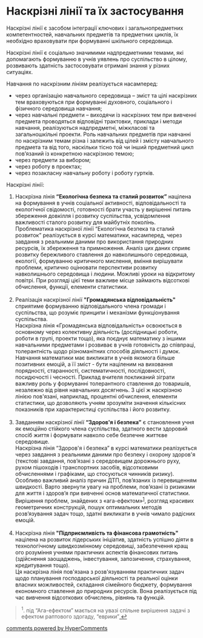 <div id="hypercomments_widget" class="js-hypercomments-widget invisible"></div>

Наскрізні лінії та їх застосування
=============================================

Наскрізні лінії є засобом інтеграції ключових і загальнопредметних компетентностей, навчальних предметів та предметних циклів, їх необхідно враховувати при формуванні шкільного середовища.

Наскрізні лінії є соціально значимими надпредметними темами, які допомагають формуванню в учнів уявлень про суспільство в цілому, розвивають здатність застосовувати отримані знання у різних ситуаціях.

Навчання по наскрізним лініям реалізується насамперед:
<ul>
	<li>через організацію навчального середовища – зміст та цілі наскрізних тем враховуються при формуванні духовного, соціального і фізичного середовища навчання;</li>
	<li>через навчальні предмети – виходячи із наскрізних тем при вивченні предмета проводяться відповідні трактовки, приклади і методи навчання, реалізуються надпредметні, міжкласові та загальношкільні проекти. Роль навчальних предметів при навчанні по наскрізним темам різна і залежить від цілей і змісту навчального предмета та від того, наскільки тісно той чи інший предметний цикл пов’язаний із конкретною наскрізною темою;</li>
	<li>через предмети за вибором;</li>
	<li>через роботу в проектах;</li>
	<li>через позакласну навчальну роботу і роботу гуртків.</li>
</ul>
Наскрізні лінії:
<ol>
	<li>Наскрізна лінія  <b>“Екологічна безпека та сталий розвиток”</b> націлена на формування в учнів соціальної активності, відповідальності та екологічної свідомості, готовності брати участь у вирішенні питань збереження довкілля і розвитку суспільства, усвідомлення важливості сталого розвитку для майбутніх поколінь. <br>
	Проблематика наскрізної лінії “Екологічна безпека та сталий розвиток” реалізується в курсі математики, насамперед, через завдання з реальними даними про використання природних ресурсів, їх збереження та примноження. Аналіз цих даних сприяє розвитку бережливого ставлення до навколишнього середовища, екології, формуванню критичного мислення, вміння вирішувати проблеми, критично оцінювати перспективи розвитку навколишнього середовища і людини. Можливі уроки на відкритому повітрі. При розгляді цієї теми важливе місце займають відсоткові обчислення, функції, елементи статистики. <br>
	<br>
	</li>
	<li>Реалізація наскрізної лінії <b>"Громадянська відповідальність"</b> сприятиме формуванню відповідального члена громади і суспільства, що розуміє принципи і механізми функціонування суспільства. <br>
	Наскрізна лінія «Громадянська відповідальність» освоюється в основному через колективну діяльність (дослідницькі роботи, роботи в групі, проекти тощо), яка поєднує математику з іншими навчальними предметами і розвиває в учнів готовність до співпраці, толерантність щодо різноманітних способів діяльності і думок. <br>
	Навчання математики має викликати в учнів якомога більше позитивних емоцій, а її зміст - бути націленим на виховання порядності, старанності, систематичності, послідовності, посидючості і чесності. Приклад вчителя покликаний зіграти важливу роль у формуванні толерантного ставлення до товаришів, незалежно від рівня навчальних досягнень. З цієї ж наскрізною лінією пов'язані, наприклад, процентні обчислення, елементи статистики, що дозволяють учням зрозуміти значення кількісних показників при характеристиці суспільства і його розвитку. <br>
	<br>
	</li>
	<li>Завданням наскрізної лінії <b>“Здоров'я і безпека”</b> є становлення учня як емоційно стійкого члена суспільства, здатного вести здоровий спосіб життя і формувати навколо себе безпечне життєве середовище. <br> 
	Наскрізна лінія “Здоров'я і безпека” в курсі математики реалізується через завдання з реальними даними про безпеку і охорону здоров'я (текстові завдання, пов’язані з середовищем дорожнього руху, рухом пішоходів і транспортних засобів, відсотковими обчисленнями і графіками, що стосуються чинників ризику). Особливо важливий аналіз причин ДТП, пов’язаних із перевищенням швидкості. Варто звернути увагу на проблеми, пов’язані із ризиками для життя і здоров’я при вивченні основ математичної статистики. Вирішення проблем, знайдених з «ага-ефектом»<sup><a href="#fn_1" id="reffn_1">1</a></sup>, розгляд красивих геометричних конструкцій, пошук оптимальних методів розв’язування задач тощо, здатні викликати в учнів чимало радісних емоцій. <br>
	<br>
	</li>
		<li>Наскрізна лінія <b>"Підприємливість та фінансова грамотність"</b> націлена на розвиток лідерських ініціатив, здатність успішно діяти в технологічному швидкозмінному середовищі, забезпечення кращ	ого розуміння учнями практичних аспектів фінансових питань (здійснення заощаджень, інвестування, запозичення, страхування, кредитування тощо). <br>
		Ця наскрізна лінія пов'язана з розв'язуванням практичних задач щодо планування господарської діяльності та реальної оцінки власних можливостей, складання сімейного бюджету, формування економного ставлення до природних ресурсів. Вона реалізується під час вивчення відсоткових обчислень, рівнянь та функцій. 
	</li>
</ol>

<blockquote id="fn_1">
<sup>1</sup>. під “Ага-ефектом” мається на увазі спільне вирішення задачі з ефектом раптового здогаду, “еврики”<a href="#reffn_1" title="Jump back to footnote [1] in the text."> ↩</a>
</blockquote>

<div class="js-hypercomments-container">
<a href="http://hypercomments.com" class="hc-link" title="comments widget">comments powered by HyperComments</a>
</div>